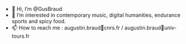 - 👋 Hi, I’m @GusBraud
- 👀 I’m interested in contemporary music, digital humanities, endurance sports and spicy food.
- 📫 How to reach me : augustin.braud🐬cnrs.fr / augustin.braud🐬univ-tours.fr
  
<!---
GusBraud/GusBraud is a ✨ special ✨ repository because its `README.md` (this file) appears on your GitHub profile.
You can click the Preview link to take a look at your changes.
--->
